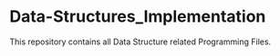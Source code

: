 # Data-Structures_Implementation
This repository contains all Data Structure related Programming Files.
